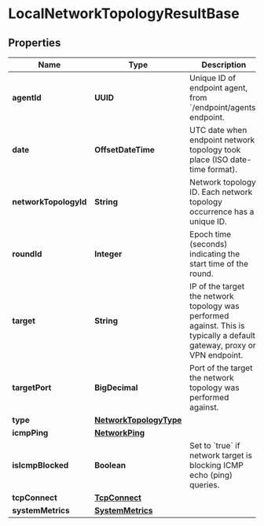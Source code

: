 

# LocalNetworkTopologyResultBase


## Properties

| Name | Type | Description | Notes |
|------------ | ------------- | ------------- | -------------|
|**agentId** | **UUID** | Unique ID of endpoint agent, from &#x60;/endpoint/agents&#x60; endpoint. |  [optional] [readonly] |
|**date** | **OffsetDateTime** | UTC date when endpoint network topology took place (ISO date-time format). |  [optional] [readonly] |
|**networkTopologyId** | **String** | Network topology ID. Each network topology occurrence has a unique ID. |  [optional] [readonly] |
|**roundId** | **Integer** | Epoch time (seconds) indicating the start time of the round. |  [optional] [readonly] |
|**target** | **String** | IP of the target the network topology was performed against. This is typically a default gateway, proxy or VPN endpoint. |  [optional] [readonly] |
|**targetPort** | **BigDecimal** | Port of the target the network topology was performed against. |  [optional] [readonly] |
|**type** | [**NetworkTopologyType**](NetworkTopologyType.md) |  |  [optional] |
|**icmpPing** | [**NetworkPing**](NetworkPing.md) |  |  [optional] |
|**isIcmpBlocked** | **Boolean** | Set to &#x60;true&#x60; if network target is blocking ICMP echo (ping) queries. |  [optional] [readonly] |
|**tcpConnect** | [**TcpConnect**](TcpConnect.md) |  |  [optional] |
|**systemMetrics** | [**SystemMetrics**](SystemMetrics.md) |  |  [optional] |



